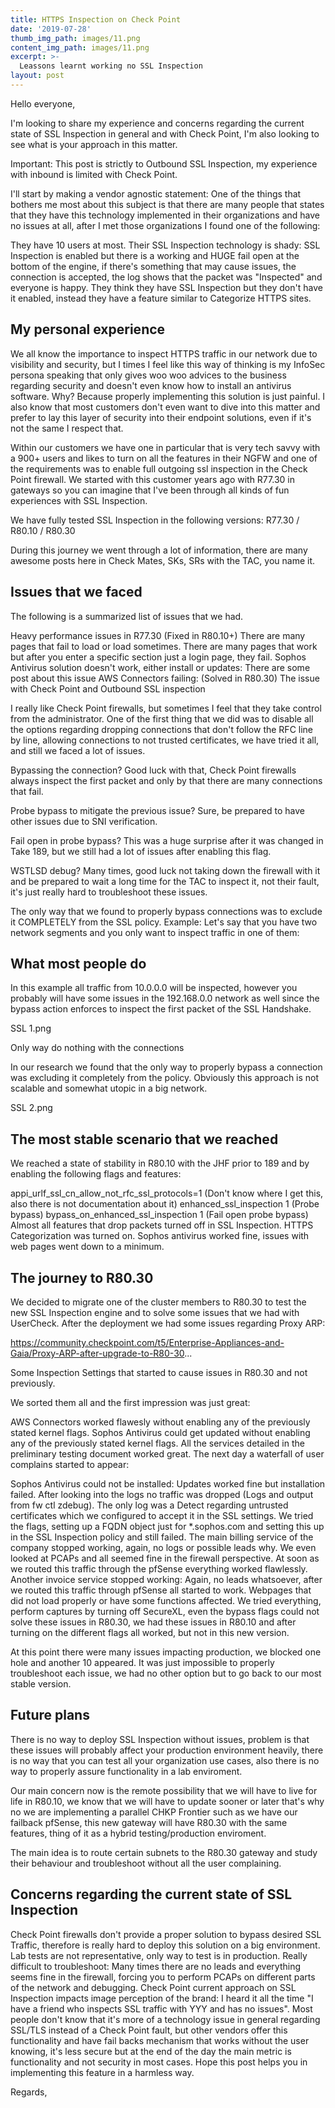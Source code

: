 ```yaml
---
title: HTTPS Inspection on Check Point
date: '2019-07-28'
thumb_img_path: images/11.png
content_img_path: images/11.png
excerpt: >-
  Leassons learnt working no SSL Inspection
layout: post
---
```


Hello everyone,

I'm looking to share my experience and concerns regarding the current state of SSL Inspection in general and with Check Point, I'm also looking to see what is your approach in this matter.

Important: This post is strictly to Outbound SSL Inspection, my experience with inbound is limited with Check Point.

I'll start by making a vendor agnostic statement: One of the things that bothers me most about this subject is that there are many people that states that they have this technology implemented in their organizations and have no issues at all, after I met those organizations I found one of the following:

They have 10 users at most.
Their SSL Inspection technology is shady: SSL Inspection is enabled but there is a working and HUGE fail open at the bottom of the engine, if there's something that may cause issues, the connection is accepted, the log shows that the packet was "Inspected" and everyone is happy.
They think they have SSL Inspection but they don't have it enabled, instead they have a feature similar to Categorize HTTPS sites.

## My personal experience

We all know the importance to inspect HTTPS traffic in our network due to visibility and security, but I times I feel like this way of thinking is my InfoSec persona speaking that only gives woo woo advices to the business regarding security and doesn't even know how to install an antivirus software. Why? Because properly implementing this solution is just painful. I also know that most customers don't even want to dive into this matter and prefer to lay this layer of security into their endpoint solutions, even if it's not the same I respect that.

Within our customers we have one in particular that is very tech savvy with a 900+ users and likes to turn on all the features in their NGFW and one of the requirements was to enable full outgoing ssl inspection in the Check Point firewall. We started with this customer years ago with R77.30 in gateways so you can imagine that I've been through all kinds of fun experiences with SSL Inspection.

We have fully tested SSL Inspection in the following versions: R77.30 / R80.10 / R80.30

During this journey we went through a lot of information, there are many awesome posts here in Check Mates, SKs, SRs with the TAC, you name it.

## Issues that we faced

The following is a summarized list of issues that we had.

Heavy performance issues in R77.30 (Fixed in R80.10+)
There are many pages that fail to load or load sometimes.
There are many pages that work but after you enter a specific section just a login page, they fail.
Sophos Antivirus solution doesn't work, either install or updates: There are some post about this issue
AWS Connectors failing: (Solved in R80.30)
The issue with Check Point and Outbound SSL inspection

I really like Check Point firewalls, but sometimes I feel that they take control from the administrator. One of the first thing that we did was to disable all the options regarding dropping connections that don't follow the RFC line by line, allowing connections to not trusted certificates, we have tried it all, and still we faced a lot of issues.

Bypassing the connection? Good luck with that, Check Point firewalls always inspect the first packet and only by that there are many connections that fail.

Probe bypass to mitigate the previous issue? Sure, be prepared to have other issues due to SNI verification.

Fail open in probe bypass? This was a huge surprise after it was changed in Take 189, but we still had a lot of issues after enabling this flag.

WSTLSD debug? Many times, good luck not taking down the firewall with it and be prepared to wait a long time for the TAC to inspect it, not their fault, it's just really hard to troubleshoot these issues.

The only way that we found to properly bypass connections was to exclude it COMPLETELY from the SSL policy. Example: Let's say that you have two network segments and you only want to inspect traffic in one of them:

## What most people do

In this example all traffic from 10.0.0.0 will be inspected, however you probably will have some issues in the 192.168.0.0 network as well since the bypass action enforces to inspect the first packet of the SSL Handshake.

SSL 1.png

Only way do nothing with the connections

In our research we found that the only way to properly bypass a connection was excluding it completely from the policy. Obviously this approach is not scalable and somewhat utopic in a big network.

SSL 2.png

## The most stable scenario that we reached

We reached a state of stability in R80.10 with the JHF prior to 189 and by enabling the following flags and features:

appi_urlf_ssl_cn_allow_not_rfc_ssl_protocols=1 (Don't know where I get this, also there is not documentation about it)
enhanced_ssl_inspection 1 (Probe bypass)
bypass_on_enhanced_ssl_inspection 1 (Fail open probe bypass)
Almost all features that drop packets turned off in SSL Inspection.
HTTPS Categorization was turned on.
Sophos antivirus worked fine, issues with web pages went down to a minimum.

## The journey to R80.30

We decided to migrate one of the cluster members to R80.30 to test the new SSL Inspection engine and to solve some issues that we had with UserCheck. After the deployment we had some issues regarding Proxy ARP:

https://community.checkpoint.com/t5/Enterprise-Appliances-and-Gaia/Proxy-ARP-after-upgrade-to-R80-30...

Some Inspection Settings that started to cause issues in R80.30 and not previously.

We sorted them all and the first impression was just great:

AWS Connectors worked flawesly without enabling any of the previously stated kernel flags.
Sophos Antivirus could get updated without enabling any of the previously stated kernel flags.
All the services detailed in the preliminary testing document worked great.
The next day a waterfall of user complains started to appear:

Sophos Antivirus could not be installed: Updates worked fine but installation failed. After looking into the logs no traffic was dropped (Logs and output from fw ctl zdebug). The only log was a Detect regarding untrusted certificates which we configured to accept it in the SSL settings. We tried the flags, setting up a FQDN object just for *.sophos.com and setting this up in the SSL Inspection policy and still failed.
The main billing service of the company stopped working, again, no logs or possible leads why. We even looked at PCAPs and all seemed fine in the firewall perspective. At soon as we routed this traffic through the pfSense everything worked flawlessly.
Another invoice service stopped working: Again, no leads whatsoever, after we routed this traffic through pfSense all started to work.
Webpages that did not load properly or have some functions affected.
We tried everything, perform captures by turning off SecureXL, even the bypass flags could not solve these issues in R80.30, we had these issues in R80.10 and after turning on the different flags all worked, but not in this new version.

At this point there were many issues impacting production, we blocked one hole and another 10 appeared. It was just impossible to properly troubleshoot each issue, we had no other option but to go back to our most stable version.

## Future plans

There is no way to deploy SSL Inspection without issues, problem is that these issues will probably affect your production environment heavily, there is no way that you can test all your organization use cases, also there is no way to properly assure functionality in a lab enviroment.

Our main concern now is the remote possibility that we will have to live for life in R80.10, we know that we will have to update sooner or later that's why no we are implementing a parallel CHKP Frontier such as we have our failback pfSense, this new gateway will have R80.30 with the same features, thing of it as a hybrid testing/production enviroment.

The main idea is to route certain subnets to the R80.30 gateway and study their behaviour and troubleshoot without all the user complaining.

## Concerns regarding the current state of SSL Inspection

Check Point firewalls don't provide a proper solution to bypass desired SSL Traffic, therefore is really hard to deploy this solution on a big environment.
Lab tests are not representative, only way to test is in production.
Really difficult to troubleshoot: Many times there are no leads and everything seems fine in the firewall, forcing you to perform PCAPs on different parts of the network and debugging.
Check Point current approach on SSL Inspection impacts image perception of the brand: I heard it all the time "I have a friend who inspects SSL traffic with YYY and has no issues". Most people don't know that it's more of a technology issue in general regarding SSL/TLS instead of a Check Point fault, but other vendors offer this functionality and have fail backs mechanism that works without the user knowing, it's less secure but at the end of the day the main metric is functionality and not security in most cases.
Hope this post helps you in implementing this feature in a harmless way.

Regards,
